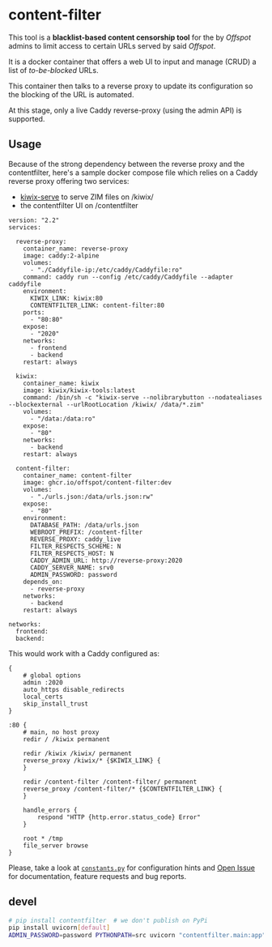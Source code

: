 # content-filter

This tool is a **blacklist-based content censorship tool** for the by *Offspot* admins
to limit access to certain URLs served by said *Offspot*.

It is a docker container that offers a web UI to input and manage (CRUD) a list of
_to-be-blocked_ URLs.

This container then talks to a reverse proxy to update its configuration so the blocking
of the URL is automated.

At this stage, only a live Caddy reverse-proxy (using the admin API) is supported.

## Usage

Because of the strong dependency between the reverse proxy and the contentfilter, 
here's a sample docker compose file which relies on a Caddy reverse proxy offering two
services:

- [kiwix-serve](https://www.kiwix.org/en/downloads/kiwix-serve/) to serve ZIM files on /kiwix/
- the contentfilter UI on /contentfilter

```docker-compose
version: "2.2"
services:

  reverse-proxy:
    container_name: reverse-proxy
    image: caddy:2-alpine
    volumes:
      - "./Caddyfile-ip:/etc/caddy/Caddyfile:ro"
    command: caddy run --config /etc/caddy/Caddyfile --adapter caddyfile
    environment:
      KIWIX_LINK: kiwix:80
      CONTENTFILTER_LINK: content-filter:80
    ports:
      - "80:80"
    expose:
      - "2020"
    networks:
      - frontend
      - backend
    restart: always

  kiwix:
    container_name: kiwix
    image: kiwix/kiwix-tools:latest
    command: /bin/sh -c "kiwix-serve --nolibrarybutton --nodatealiases --blockexternal --urlRootLocation /kiwix/ /data/*.zim"
    volumes:
      - "/data:/data:ro"
    expose:
      - "80"
    networks:
      - backend
    restart: always

  content-filter:
    container_name: content-filter
    image: ghcr.io/offspot/content-filter:dev
    volumes:
      - "./urls.json:/data/urls.json:rw"
    expose:
      - "80"
    environment:
      DATABASE_PATH: /data/urls.json
      WEBROOT_PREFIX: /content-filter
      REVERSE_PROXY: caddy_live
      FILTER_RESPECTS_SCHEME: N
      FILTER_RESPECTS_HOST: N
      CADDY_ADMIN_URL: http://reverse-proxy:2020
      CADDY_SERVER_NAME: srv0
      ADMIN_PASSWORD: password
    depends_on:
      - reverse-proxy
    networks:
      - backend
    restart: always

networks:
  frontend:
  backend:

```

This would work with a Caddy configured as:

```Caddyfile
{
    # global options
    admin :2020
    auto_https disable_redirects
    local_certs
    skip_install_trust
}

:80 {
    # main, no host proxy
    redir / /kiwix permanent

    redir /kiwix /kiwix/ permanent
    reverse_proxy /kiwix/* {$KIWIX_LINK} {
    }

    redir /content-filter /content-filter/ permanent
    reverse_proxy /content-filter/* {$CONTENTFILTER_LINK} {
    }

    handle_errors {
        respond "HTTP {http.error.status_code} Error"
    }

    root * /tmp
    file_server browse
}
```

Please, take a look at [`constants.py`](https://github.com/offspot/content-filter/blob/main/src/contentfilter/constants.py) for configuration hints and [Open Issue](https://github.com/offspot/content-filter/issues/new) for documentation, feature requests and bug reports.


## devel

```sh
# pip install contentfilter  # we don't publish on PyPi
pip install uvicorn[default]
ADMIN_PASSWORD=password PYTHONPATH=src uvicorn "contentfilter.main:app"
```
